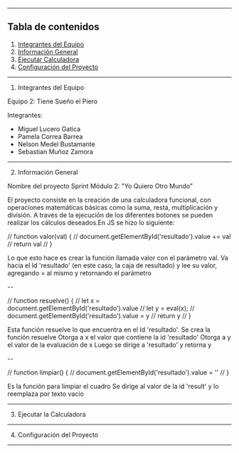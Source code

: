 ***
## Tabla de contenidos
1. [Integrantes del Equipo](#Integrantes-del-Equipo)
2. [Información General](#Información-General)
3. [Ejecutar Calculadora](#Ejecutar-Calculadora)
4. [Configuración del Proyecto](#Configuración-del-proyecto)

***
1. Integrantes del Equipo

Equipo 2: Tiene Sueño el Piero

Integrantes:
- Miguel Lucero Gatica 
- Pamela Correa Barrea
- Nelson Medel Bustamante
- Sebastian Muñoz Zamora
***
2. Información General

Nombre del proyecto    Sprint Módulo 2: "Yo Quiero Otro Mundo”

El proyecto consiste en la creación de una calculadora funcional, con operaciones matemáticas básicas como la suma, resta, multiplicación y división. A través de la ejecución de los diferentes botones se pueden realizar los cálculos deseados.En JS se hizo lo siguiente:

//  function valor(val) {
//      document.getElementById('resultado').value += val
//      return val
//  }

Lo que esto hace es crear la función llamada valor con el parámetro val.
Va hacia el Id 'resultado' (en este caso, la caja de resultado) y lee su valor, agregando = al mismo y retornando el parámetro

--

//  function resuelve() {
//      let x = document.getElementById('resultado').value
//      let y = eval(x);
//      document.getElementById('resultado').value = y
//      return y
//  }

Esta función resuelve lo que encuentra en el Id 'resultado'.
Se crea la función resuelve
Otorga a x el valor que contiene la id 'resultado'
Otorga a y el valor de la evaluación de x
Luego se dirige a 'resultado' y retorna y

--

//  function limpiar() {
//      document.getElementById('resultado').value = ''
//  }

Es la función para limpiar el cuadro
Se dirige al valor de la id 'result' y lo reemplaza por texto vacio
***
3. Ejecutar la Calculadora




***
4. Configuración del Proyecto

***